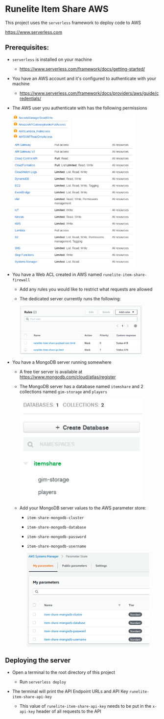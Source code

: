 # Runelite Item Share AWS

This project uses the `serverless` framework to deploy code to AWS

https://www.serverless.com

## Prerequisites:

* `serverless` is installed on your machine

  * https://www.serverless.com/framework/docs/getting-started/

* You have an AWS account and it's configured to authenticate with your machine

  * https://www.serverless.com/framework/docs/providers/aws/guide/credentials/

* The AWS user you authenticate with has the following permissions

  <img src="./assets/permissions.png" width="400">

* You have a Web ACL created in AWS named `runelite-item-share-firewall`

  * Add any rules you would like to restrict what requests are allowed

  * The dedicated server currently runs the following:

    <img src="./assets/firewall-rules.png" width="400">

* You have a MongoDB server running somewhere

  * A free tier server is available at https://www.mongodb.com/cloud/atlas/register

  * The MongoDB server has a database named `itemshare` and 2 collections named `gim-storage` and `players`

    <img src="./assets/mongodb.png" width="400">

  * Add your MongoDB server values to the AWS parameter store: 
    * `item-share-mongodb-cluster`
    * `item-share-mongodb-database`
    * `item-share-mongodb-password`
    * `item-share-mongodb-username`

      <img src="./assets/parameter-store.png" width="400">

## Deploying the server

* Open a terminal to the root directory of this project

  * Run `serverless deploy`

* The terminal will print the API Endpoint URLs and API Key `runelite-item-share-api-key`

  * This value of `runelite-item-share-api-key` needs to be put in the `x-api-key` header of all requests to the API
